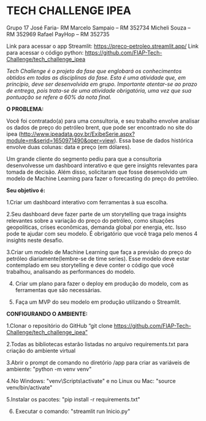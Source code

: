# TECH CHALLENGE IPEA

Grupo 17
José Faria- RM 
Marcelo Sampaio – RM 352734
Micheli Souza – RM 352969
Rafael PayHop – RM 352735

Link para acessar o app Streamlit: https://preco-petroleo.streamlit.app/
Link para acessar o código python: https://github.com/FIAP-Tech-Challenge/tech_challenge_ipea

_Tech Challenge é o projeto da fase que englobará os conhecimentos obtidos em todas as disciplinas da fase. Esta é uma atividade que, em princípio, deve ser desenvolvida em grupo. Importante atentar-se ao prazo de entrega, pois trata-se de uma atividade obrigatória, uma vez que sua pontuação se refere a 60% da nota final._

**O PROBLEMA:**

Você foi contratado(a) para uma consultoria, e seu trabalho envolve analisar os dados de preço do petróleo brent, que pode ser encontrado no site do ipea (http://www.ipeadata.gov.br/ExibeSerie.aspx?module=m&serid=1650971490&oper=view).
Essa base de dados histórica envolve duas colunas: data e preço (em dólares).

Um grande cliente do segmento pediu para que a consultoria desenvolvesse um dashboard interativo e que gere insights relevantes para tomada de decisão. Além disso, solicitaram que fosse desenvolvido um modelo de Machine Learning para fazer o forecasting do preço do petróleo.

**Seu objetivo é:**

1.Criar um dashboard interativo com ferramentas à sua escolha.

2.Seu dashboard deve fazer parte de um storytelling que traga insights relevantes sobre a variação do preço do petróleo, como situações geopolíticas, crises econômicas, demanda global por energia, etc. Isso pode te ajudar com seu modelo. É obrigatório que você traga pelo menos 4 insights neste desafio.

3.Criar um modelo de Machine Learning que faça a previsão do preço do petróleo diariamente(lembre-se de time series). Esse modelo deve estar contemplado em seu storytelling e deve conter o código que você trabalhou, analisando as performances do modelo.

4. Criar um plano para fazer o deploy em produção do modelo, com as ferramentas que são necessárias.

5. Faça um MVP do seu modelo em produção utilizando o Streamlit.

**CONFIGURANDO O AMBIENTE:**

1.Clonar o repositório do GitHub “git clone https://github.com/FIAP-Tech-Challenge/tech_challenge_ipea”

2.Todas as bibliotecas estarão listadas no arquivo requirements.txt para criação do ambiente virtual

3.Abrir o prompt de comando no diretório /app para criar as variáveis de ambiente: "python -m venv venv"

4.No Windows: "venv\Scripts\activate" e no Linux ou Mac: "source venv/bin/activate"

5.Instalar os pacotes: "pip install -r requirements.txt"

6. Executar o comando: "streamlit run Inicio.py"
